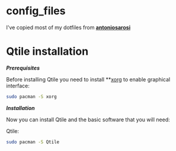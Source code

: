 # config_files

I've copied most of my dotfiles from **[antoniosarosi](https://github.com/antoniosarosi)**

# Qtile installation

***Prerequisites***

Before installing Qtile you need to install **[xorg](https://wiki.archlinux.org/index.php/Xorg) to enable graphical interface:

```bash
sudo pacman -S xorg
```

***Installation***

Now you can install Qtile and the basic software that you will need:

Qtile:

```bash
sudo pacman -S Qtile    
```

    